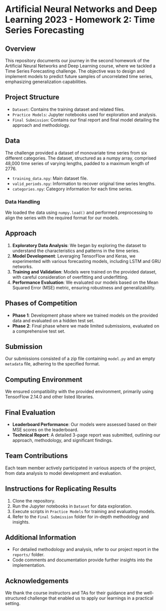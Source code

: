 # Artificial Neural Networks and Deep Learning 2023 - Homework 2: Time Series Forecasting

## Overview
This repository documents our journey in the second homework of the Artificial Neural Networks and Deep Learning course, where we tackled a Time Series Forecasting challenge. The objective was to design and implement models to predict future samples of uncorrelated time series, emphasizing generalization capabilities.

## Project Structure
- `Dataset`: Contains the training dataset and related files.
- `Practice Models`: Jupyter notebooks used for exploration and analysis.
- `Final Submission`: Contains our final report and final model detailing the approach and methodology.

## Data
The challenge provided a dataset of monovariate time series from six different categories. The dataset, structured as a numpy array, comprised 48,000 time series of varying lengths, padded to a maximum length of 2776.

- `training_data.npy`: Main dataset file.
- `valid_periods.npy`: Information to recover original time series lengths.
- `categories.npy`: Category information for each time series.

### Data Handling
We loaded the data using `numpy.load()` and performed preprocessing to align the series with the required format for our models.

## Approach
1. **Exploratory Data Analysis**: We began by exploring the dataset to understand the characteristics and patterns in the time series.
2. **Model Development**: Leveraging TensorFlow and Keras, we experimented with various forecasting models, including LSTM and GRU networks.
3. **Training and Validation**: Models were trained on the provided dataset, with careful consideration of overfitting and underfitting.
4. **Performance Evaluation**: We evaluated our models based on the Mean Squared Error (MSE) metric, ensuring robustness and generalizability.

## Phases of Competition
- **Phase 1**: Development phase where we trained models on the provided data and evaluated on a hidden test set.
- **Phase 2**: Final phase where we made limited submissions, evaluated on a comprehensive test set.

## Submission
Our submissions consisted of a zip file containing `model.py` and an empty `metadata` file, adhering to the specified format.

## Computing Environment
We ensured compatibility with the provided environment, primarily using TensorFlow 2.14.0 and other listed libraries.

## Final Evaluation
- **Leaderboard Performance**: Our models were assessed based on their MSE scores on the leaderboard.
- **Technical Report**: A detailed 3-page report was submitted, outlining our approach, methodology, and significant findings.

## Team Contributions
Each team member actively participated in various aspects of the project, from data analysis to model development and evaluation.

## Instructions for Replicating Results
1. Clone the repository.
2. Run the Jupyter notebooks in `Dataset` for data exploration.
3. Execute scripts in `Practice Models` for training and evaluating models.
4. Refer to the `Final Submission` folder for in-depth methodology and insights.

## Additional Information
- For detailed methodology and analysis, refer to our project report in the `reports/` folder.
- Code comments and documentation provide further insights into the implementation.

## Acknowledgements
We thank the course instructors and TAs for their guidance and the well-structured challenge that enabled us to apply our learnings in a practical setting.
